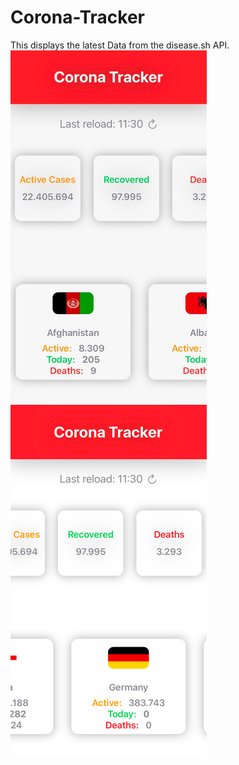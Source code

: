 # Corona-Tracker
This displays the latest Data from the disease.sh API.
![alt text](https://github.com/chrizzly0/Corona-Tracker/blob/main/Picture1.png?raw=true)
![alt text](https://github.com/chrizzly0/Corona-Tracker/blob/main/Picture2.png?raw=true)
